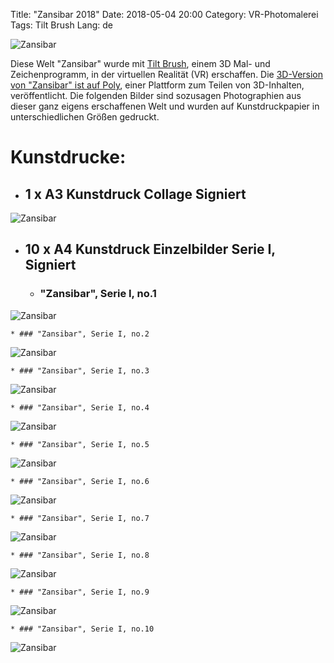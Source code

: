 Title: "Zansibar 2018"
Date: 2018-05-04 20:00
Category: VR-Photomalerei
Tags: Tilt Brush
Lang: de

![Zansibar]({filename}images/vrzansibar/cr-smeerws-zansibar1.jpg "Zansibar")


Diese Welt "Zansibar" wurde mit [Tilt Brush](https://www.tiltbrush.com/), einem 3D Mal- und Zeichenprogramm, in der virtuellen Realität (VR) erschaffen. Die [3D-Version von "Zansibar" ist auf Poly](https://poly.google.com/view/73KM_BeM6Q8), einer Plattform zum Teilen von 3D-Inhalten, veröffentlicht. Die folgenden Bilder sind sozusagen Photographien aus dieser ganz eigens erschaffenen Welt und wurden auf Kunstdruckpapier in unterschiedlichen Größen gedruckt.

# Kunstdrucke:

* ## 1 x A3 Kunstdruck Collage Signiert
![Zansibar]({filename}images/vrzansibar/cr-smeerws-pzansibar-a3.jpg "Zansibar")

* ## 10 x A4 Kunstdruck Einzelbilder Serie I, Signiert 

    * ### "Zansibar", Serie I, no.1
![Zansibar]({filename}images/vrzansibar/cr-smeerws-zansibar-web-1.jpg "Zansibar no.1")

    * ### "Zansibar", Serie I, no.2
![Zansibar]({filename}images/vrzansibar/cr-smeerws-zansibar-web-2.jpg "Zansibar no.2")

    * ### "Zansibar", Serie I, no.3
![Zansibar]({filename}images/vrzansibar/cr-smeerws-zansibar-web-3.jpg "Zansibar no.3")

    * ### "Zansibar", Serie I, no.4
![Zansibar]({filename}images/vrzansibar/cr-smeerws-zansibar-web-4.jpg "Zansibar no.4")

    * ### "Zansibar", Serie I, no.5
![Zansibar]({filename}images/vrzansibar/cr-smeerws-zansibar-web-5.jpg "Zansibar no.5")

    * ### "Zansibar", Serie I, no.6
![Zansibar]({filename}images/vrzansibar/cr-smeerws-zansibar-web-6.jpg "Zansibar no.6")

    * ### "Zansibar", Serie I, no.7
![Zansibar]({filename}images/vrzansibar/cr-smeerws-zansibar-web-7.jpg "Zansibar no.7")

    * ### "Zansibar", Serie I, no.8
![Zansibar]({filename}images/vrzansibar/cr-smeerws-zansibar-web-8.jpg "Zansibar no.8")

    * ### "Zansibar", Serie I, no.9
![Zansibar]({filename}images/vrzansibar/cr-smeerws-zansibar-web-9.jpg "Zansibar no.9")

    * ### "Zansibar", Serie I, no.10
![Zansibar]({filename}images/vrzansibar/cr-smeerws-zansibar-web-10.jpg "Zansibar no.10")
